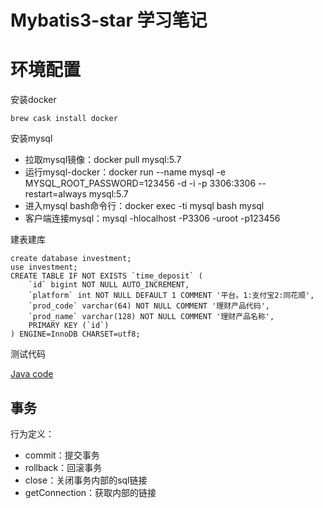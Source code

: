 # Mybatis3-star 学习笔记

# 环境配置

安装docker

```
brew cask install docker
```

安装mysql

- 拉取mysql镜像：docker pull mysql:5.7 
- 运行mysql-docker：docker run --name mysql -e MYSQL_ROOT_PASSWORD=123456 -d -i -p 3306:3306 --restart=always mysql:5.7 
- 进入mysql bash命令行：docker exec -ti mysql bash mysql
- 客户端连接mysql：mysql -hlocalhost -P3306 -uroot -p123456

建表建库

```mysql
create database investment;
use investment;
CREATE TABLE IF NOT EXISTS `time_deposit` (
	`id` bigint NOT NULL AUTO_INCREMENT,
	`platform` int NOT NULL DEFAULT 1 COMMENT '平台。1:支付宝2:同花顺',
	`prod_code` varchar(64) NOT NULL COMMENT '理财产品代码',
	`prod_name` varchar(128) NOT NULL COMMENT '理财产品名称',
	PRIMARY KEY (`id`)
) ENGINE=InnoDB CHARSET=utf8;
```

测试代码

[Java code](https://github.com/vmstar/mybatis.git)

## 事务

行为定义：

- commit：提交事务
- rollback：回滚事务
- close：关闭事务内部的sql链接
- getConnection：获取内部的链接

